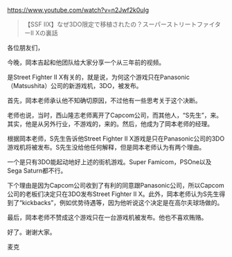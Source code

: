 https://www.youtube.com/watch?v=n2Jwf2k0ulg

> 【SSF IIX】なぜ3DO限定で移植されたの？スーパーストリートファイターII Xの裏話

各位朋友们，

今晚，岡本吉起和他团队给大家分享一个从三年前的视频。

是Street Fighter II X有关的，就是说，为何这个游戏只在Panasonic （Matsushita）公司的新游戏机，3DO，被发布。

首先，岡本老师承认他不知确切原因，不过他有一些思考关于这个决断。

老师也说，当时，西山隆志老师离开了Capcom公司，而其他人，“S先生”，来。其实，他是从另外行业，不游戏的，来的。然后，他成为了岡本老师的经理。

根据岡本老师，S先生告诉他Street Fighter II X游戏是只在Panasonic公司的3DO游戏机将被发布。S先生没给他任何解释，但是岡本老师认为有两个理由。

一个是只有3DO能起动地好上述的街机游戏。Super Famicom，PSOne以及Sega Saturn都不行。

下个理由是因为Capcom公司收到了有利的同意跟Panasonic公司，所以Capcom公司的老板们决定只在3DO发布Street Fighter II X。此外，岡本老师认为S先生得到了“kickbacks”，例如优势待遇等，因为他听说这个决定是在高尔夫球场做的。

最后，岡本老师不赞成这个游戏只在一台游戏机被发布。他也不喜欢贿赂。

好了。谢谢大家。

麦克

